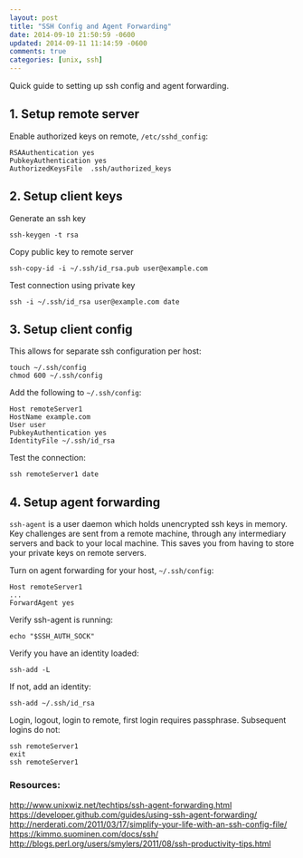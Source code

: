 ```yaml
---
layout: post
title: "SSH Config and Agent Forwarding"
date: 2014-09-10 21:50:59 -0600
updated: 2014-09-11 11:14:59 -0600
comments: true
categories: [unix, ssh]
---
```


Quick guide to setting up ssh config and agent forwarding.

## 1. Setup remote server

Enable authorized keys on remote, `/etc/sshd_config`:

	RSAAuthentication yes
	PubkeyAuthentication yes
	AuthorizedKeysFile  .ssh/authorized_keys

## 2. Setup client keys

Generate an ssh key

	ssh-keygen -t rsa

Copy public key to remote server

	ssh-copy-id -i ~/.ssh/id_rsa.pub user@example.com

Test connection using private key 

	ssh -i ~/.ssh/id_rsa user@example.com date

## 3. Setup client config

This allows for separate ssh configuration per host:

	touch ~/.ssh/config
	chmod 600 ~/.ssh/config

Add the following to `~/.ssh/config`:

	Host remoteServer1
	HostName example.com
	User user
	PubkeyAuthentication yes
	IdentityFile ~/.ssh/id_rsa

Test the connection:

	ssh remoteServer1 date

## 4. Setup agent forwarding

`ssh-agent` is a user daemon which holds unencrypted ssh keys in memory.  Key 
challenges are sent from a remote machine, through any intermediary servers 
and back to your local machine.  This saves you from having to store your
private keys on remote servers.

Turn on agent forwarding for your host, `~/.ssh/config`:

	Host remoteServer1
	...
	ForwardAgent yes

Verify ssh-agent is running:

	echo "$SSH_AUTH_SOCK"

Verify you have an identity loaded:

	ssh-add -L

If not, add an identity:

	ssh-add ~/.ssh/id_rsa

Login, logout, login to remote, first login requires passphrase.
Subsequent logins do not:

	ssh remoteServer1
	exit
	ssh remoteServer1

### Resources:

http://www.unixwiz.net/techtips/ssh-agent-forwarding.html  
https://developer.github.com/guides/using-ssh-agent-forwarding/  
http://nerderati.com/2011/03/17/simplify-your-life-with-an-ssh-config-file/  
https://kimmo.suominen.com/docs/ssh/  
http://blogs.perl.org/users/smylers/2011/08/ssh-productivity-tips.html  

